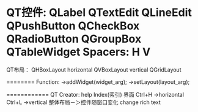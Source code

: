 QT控件:
QLabel
QTextEdit
QLineEdit
QPushButton
QCheckBox
QRadioButton
QGroupBox
QTableWidget
Spacers: H V
=========
QT布局：
QHBoxLayout  horizontal
QVBoxLayout   vertical
QGridLayout

========
Function:
->addWidget(widget_arg);
->setLayout(layout_arg);

============
QT Creator:
help   Index(索引) 界面
Ctrl+H ->horizontal
Ctrl+L ->vertical
整体布局－＞控件随窗口变化
change rich text

